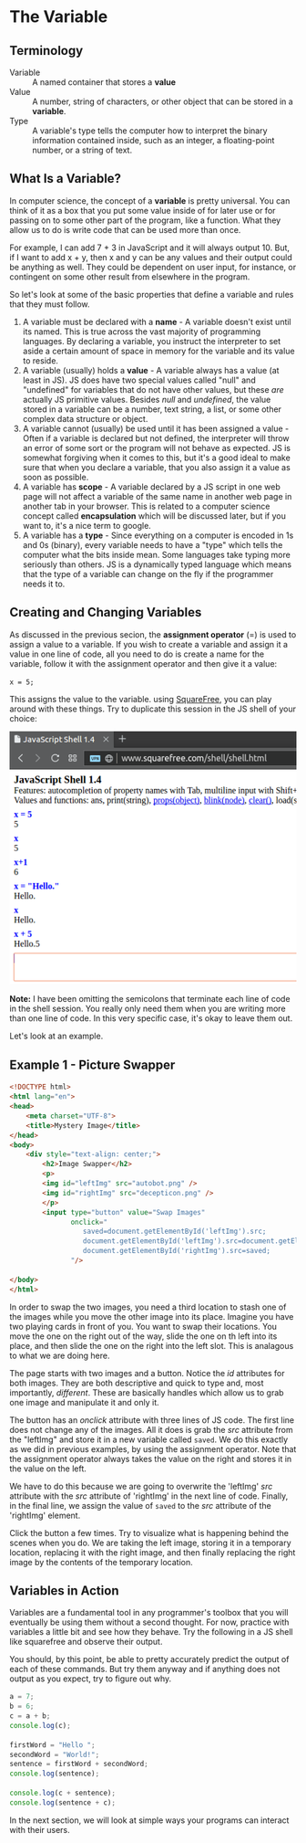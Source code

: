 # The Variable

## Terminology

<dl>
    <dt>Variable</dt>
    <dd>A named container that stores a <strong>value</strong></dd>
    <dt>Value</dt>
    <dd>A number, string of characters, or other object that can be stored in a <strong>variable</strong>.</dd>
    <dt>Type</dt>
    <dd>A variable's type tells the computer how to interpret the binary information contained inside, such as an integer, a floating-point number, or a string of text.</dd>
</dl>

## What Is a Variable?

In computer science, the concept of a **variable** is pretty universal. You can think of it as a box that you put some value inside of for later use or for passing on to some other part of the program, like a function. What they allow us to do is write code that can be used more than once.

For example, I can add 7 + 3 in JavaScript and it will always output 10. But, if I want to add x + y, then x and y can be any values and their output could be anything as well. They could be dependent on user input, for instance, or contingent on some other result from elsewhere in the program.

So let's look at some of the basic properties that define a variable and rules that they must follow. 

1. A variable must be declared with a **name** - A variable doesn't exist until its named. This is true across the vast majority of programming languages. By declaring a variable, you instruct the interpreter to set aside a certain amount of space in memory for the variable and its value to reside.
1. A variable (usually) holds a **value** - A variable always has a value (at least in JS). JS does have two special values called "null" and "undefined" for variables that do not have other values, but these *are* actually JS primitive values. Besides *null* and *undefined*, the value stored in a variable can be a number, text string, a list, or some other complex data structure or object.
1. A variable cannot (usually) be used until it has been assigned a value - Often if a variable is declared but not defined, the interpreter will throw an error of some sort or the program will not behave as expected. JS is somewhat forgiving when it comes to this, but it's a good ideal to make sure that when you declare a variable, that you also assign it a value as soon as possible.
1. A variable has **scope** - A variable declared by a JS script in one web page will not affect a variable of the same name in another web page in another tab in your browser. This is related to a computer science concept called **encapsulation** which will be discussed later, but if you want to, it's a nice term to google.
1. A variable has a **type** - Since everything on a computer is encoded in 1s and 0s (binary), every variable needs to have a "type" which tells the computer what the bits inside mean. Some languages take typing more seriously than others. JS is a dynamically typed language which means that the type of a variable can change on the fly if the programmer needs it to.

## Creating and Changing Variables

As discussed in the previous secion, the **assignment operator** (=) is used to assign a value to a variable. If you wish to create a variable and assign it a value in one line of code, all you need to do is create a name for the variable, follow it with the assignment operator and then give it a value:

`x = 5;`

This assigns the value to the variable. using [SquareFree](http://www.squarefree.com/shell/shell.html), you can play around with these things. Try to duplicate this session in the JS shell of your choice:

![3]

<div class="alert alert-info">
<strong>Note:</strong> I have been omitting the semicolons that terminate each line of code in the shell session. You really only need them when you are writing more than one line of code. In this very specific case, it's okay to leave them out.
</div>

Let's look at an example.

## Example 1 - Picture Swapper

```html
<!DOCTYPE html>
<html lang="en">
<head>
    <meta charset="UTF-8">
    <title>Mystery Image</title>
</head>
<body>
    <div style="text-align: center;">
        <h2>Image Swapper</h2>
        <p>
        <img id="leftImg" src="autobot.png" />
        <img id="rightImg" src="decepticon.png" />
        </p>
        <input type="button" value="Swap Images"
               onclick="
                  saved=document.getElementById('leftImg').src;
                  document.getElementById('leftImg').src=document.getElementById('rightImg').src;
                  document.getElementById('rightImg').src=saved;
               "/>

</body>
</html>
```

In order to swap the two images, you need a third location to stash one of the images while you move the other image into its place. Imagine you have two playing cards in front of you. You want to swap their locations. You move the one on the right out of the way, slide the one on th left into its place, and then slide the one on the right into the left slot. This is analagous to what we are doing here.

The page starts with two images and a button. Notice the *id* attributes for both images. They are both descriptive and quick to type and, most importantly, *different*. These are basically handles which allow us to grab one image and manipulate it and only it.

The button has an *onclick* attribute with three lines of JS code. The first line does not change any of the images. All it does is grab the *src* attribute from the "leftImg" and store it in a new variable called `saved`. We do this exactly as we did in previous examples, by using the assignment operator. Note that the assignment operator always takes the value on the right and stores it in the value on the left.

We have to do this because we are going to overwrite the 'leftImg' *src* attribute with the *src* attribute of 'rightImg' in the next line of code. Finally, in the final line, we assign the value of `saved` to the *src* attribute of the 'rightImg' element.

Click the button a few times. Try to visualize what is happening behind the scenes when you do. We are taking the left image, storing it in a temporary location, replacing it with the right image, and then finally replacing the right image by the contents of the temporary location.

## Variables in Action

Variables are a fundamental tool in any programmer's toolbox that you will eventually be using them without a second thought. For now, practice with variables a little bit and see how they behave. Try the following in a JS shell like squarefree and observe their output.

You should, by this point, be able to pretty accurately predict the output of each of these commands. But try them anyway and if anything does not output as you expect, try to figure out why.

```javascript
a = 7;
b = 6;
c = a + b;
console.log(c);

firstWord = "Hello ";
secondWord = "World!";
sentence = firstWord + secondWord;
console.log(sentence);

console.log(c + sentence);
console.log(sentence + c);

```

In the next section, we will look at simple ways your programs can interact with their users.

<!-- Images -->
[3]: images/3.png
